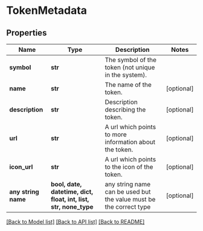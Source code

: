 # TokenMetadata


## Properties
Name | Type | Description | Notes
------------ | ------------- | ------------- | -------------
**symbol** | **str** | The symbol of the token (not unique in the system). | 
**name** | **str** | The name of the token. | [optional] 
**description** | **str** | Description describing the token. | [optional] 
**url** | **str** | A url which points to more information about the token. | [optional] 
**icon_url** | **str** | A url which points to the icon of the token. | [optional] 
**any string name** | **bool, date, datetime, dict, float, int, list, str, none_type** | any string name can be used but the value must be the correct type | [optional]

[[Back to Model list]](../README.md#documentation-for-models) [[Back to API list]](../README.md#documentation-for-api-endpoints) [[Back to README]](../README.md)


